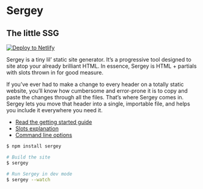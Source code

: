 # Sergey

## The little SSG

[![Deploy to Netlify](https://www.netlify.com/img/deploy/button.svg)](https://app.netlify.com/start/deploy?repository=https://github.com/netlify/sergey-netlify)

Sergey is a tiny lil’ static site generator. It’s a progressive tool designed to site atop your already brilliant HTML. In essence, Sergey is HTML + partials with slots thrown in for good measure.

If you’ve ever had to make a change to every header on a totally static website, you’ll know how cumbersome and error-prone it is to copy and paste the changes through all the files. That’s where Sergey comes in. Sergey lets you move that header into a single, importable file, and helps you include it everywhere you need it.

- [Read the getting started guide](https://sergey.cool/#get-started)
- [Slots explanation](https://sergey.cool/slots/)
- [Command line options](https://sergey.cool/options/)

```bash
$ npm install sergey

# Build the site
$ sergey

# Run Sergey in dev mode
$ sergey --watch
```

